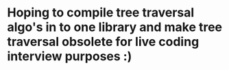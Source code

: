 # Hoping to compile tree traversal algo's in to one library and make tree traversal obsolete for live coding interview purposes :)
